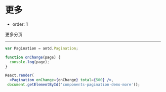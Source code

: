 # 更多

- order: 1

更多分页

---

````jsx
var Pagination = antd.Pagination;

function onChange(page) {
  console.log(page);
}

React.render(
  <Pagination onChange={onChange} total={500} />, 
 document.getElementById('components-pagination-demo-more'));
````
